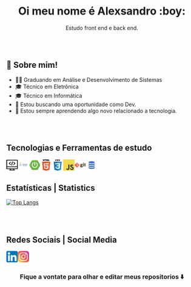 <p align="center">

<h1 align="center"> Oi meu nome é Alexsandro :boy:</h1>

<p align="center"> Estudo front end e back end.</p>

</p>

<br>
<br>

## 💬 Sobre mim!

- 🧑‍🎓 Graduando em Análise e Desenvolvimento de Sistemas
- 🎓 Técnico em Eletrônica
- 🎓 Técnico em Informática
- 💼 Estou buscando uma oportunidade como Dev.
- 🚀 Estou sempre aprendendo algo novo relacionado a tecnologia.

<br>
<br>

## Tecnologias e Ferramentas de estudo

<img align="left" width="30px" src="./img/programming.png" alt="computador dev">
<img align="left" width="30px" src="./img/java.png" alt="lingaguem java">
<img align="left" width="30px" src="./img/spring.png">
<img align="left" width="30px" src="./img/html.png">
<img align="left" width="30px" src="./img/css.png">
<img align="left" width="30px" src="./img/js.png">
<img align="left" width="30px" src="./img/git.png">
<img align="left" width="30px" src="./img/sql.png">

<br>
<br>

## Estatísticas | Statistics

[![Top Langs](https://github-readme-stats.vercel.app/api/top-langs/?username=alexsandro-cristiano&langs_count=30)](https://github.com/alexsandro-cristiano/github-readme-stats)

<br>
<br>

## Redes Sociais | Social Media

[<img align="left" alt="linkedin" width="30px" src="./img/lk.png">][linkedin]

[<img align="left" alt="instagram" width="30px" src="./img/is.png">][instagram]

<!-- Sites -->

[linkedin]: https://www.linkedin.com/in/alexsandro-cristiano/
[instagram]: https://www.instagram.com/alex_o_sander/

<br>
<br>

### <div align="center"> Fique a vontate para olhar e editar meus repositorios ⬇️ </div>
